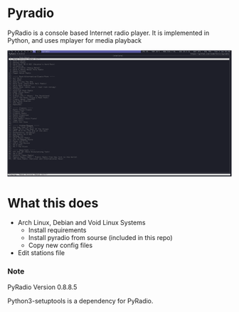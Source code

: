 # Pyradio

PyRadio is a console based Internet radio player. It is implemented in Python, and uses mplayer for media playback

![pyradio - darknesscode](https://github.com/codedarkness/pyradio/blob/master/config-files/pyradio.png)

# What this does

* Arch Linux, Debian and Void Linux Systems
  * Install requirements
  * Install pyradio from sourse (included in this repo)
  * Copy new config files
* Edit stations file

### Note

PyRadio Version 0.8.8.5

Python3-setuptools is a dependency for PyRadio.
